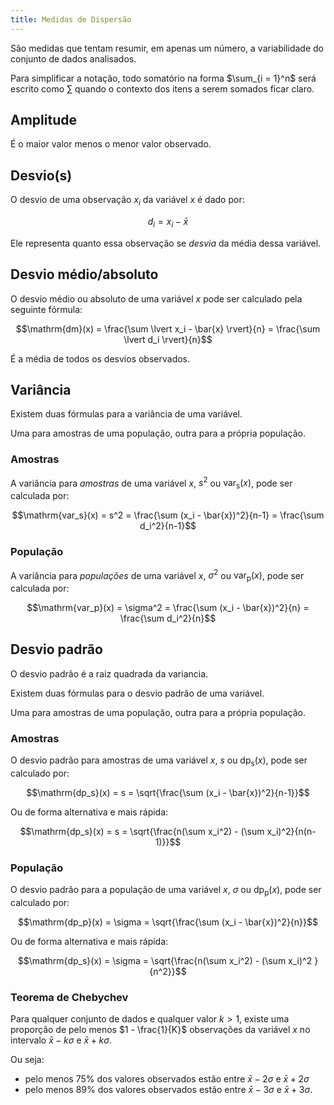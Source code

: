 ```yaml
---
title: Medidas de Dispersão
---
```


São medidas que tentam resumir, em apenas um número, a variabilidade do conjunto de dados analisados.

Para simplificar a notação, todo somatório na forma $\sum_{i = 1}^n$ será escrito como $\sum$ quando o contexto dos itens a serem somados ficar claro.

## Amplitude

É o maior valor menos o menor valor observado.

## Desvio(s)

O desvio de uma observação $x_i$ da variável $x$ é dado por:

$$d_i = x_i - \bar{x}$$

Ele representa quanto essa observação se *desvia* da média dessa variável.

## Desvio médio/absoluto

O desvio médio ou absoluto de uma variável $x$ pode ser calculado pela seguinte fórmula:

$$\mathrm{dm}(x) = \frac{\sum \lvert x_i - \bar{x} \rvert}{n} = \frac{\sum \lvert d_i \rvert}{n}$$

É a média de todos os desvios observados.

## Variância

Existem duas fórmulas para a variância de uma variável.

Uma para amostras de uma população, outra para a própria população.

### Amostras

A variância para *amostras* de uma variável $x$, $s^2$ ou $\mathrm{var_s}(x)$, pode ser calculada por:

$$\mathrm{var_s}(x) = s^2 = \frac{\sum (x_i - \bar{x})^2}{n-1} = \frac{\sum d_i^2}{n-1}$$

### População

A variância para *populações* de uma variável $x$, $\sigma^2$ ou $\mathrm{var_p}(x)$, pode ser calculada por:

$$\mathrm{var_p}(x) = \sigma^2 = \frac{\sum (x_i - \bar{x})^2}{n} = \frac{\sum d_i^2}{n}$$


## Desvio padrão

O desvio padrão é a raiz quadrada da variancia.

Existem duas fórmulas para o desvio padrão de uma variável.

Uma para amostras de uma população, outra para a própria população.

### Amostras

O desvio padrão para amostras de uma variável $x$, $s$ ou $\mathrm{dp_s}(x)$, pode ser calculado por:

$$\mathrm{dp_s}(x) = s = \sqrt{\frac{\sum (x_i - \bar{x})^2}{n-1}}$$

Ou de forma alternativa e mais rápida:

$$\mathrm{dp_s}(x) = s = \sqrt{\frac{n(\sum x_i^2) - (\sum x_i)^2}{n(n-1)}}$$

### População

O desvio padrão para a população de uma variável $x$, $\sigma$ ou $\mathrm{dp_p}(x)$, pode ser calculado por:

$$\mathrm{dp_p}(x) = \sigma = \sqrt{\frac{\sum (x_i - \bar{x})^2}{n}}$$

Ou de forma alternativa e mais rápida:

$$\mathrm{dp_s}(x) = \sigma = \sqrt{\frac{n(\sum x_i^2) - (\sum x_i)^2 }{n^2}}$$

### Teorema de Chebychev

Para qualquer conjunto de dados e qualquer valor $k > 1$, existe uma proporção de pelo menos $1 - \frac{1}{K}$ observações da variável $x$ no intervalo $\bar{x} - k \sigma$ e $\bar{x} + k \sigma$.

Ou seja:

- pelo menos $75\%$ dos valores observados estão entre $\bar{x} - 2\sigma$ e $\bar{x} + 2\sigma$
- pelo menos $89\%$ dos valores observados estão entre $\bar{x} - 3\sigma$ e $\bar{x} + 3\sigma$.
